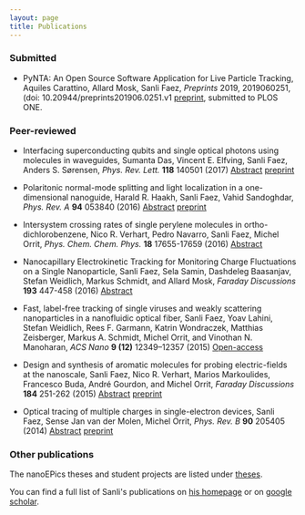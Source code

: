 ```yaml
---
layout: page
title: Publications
---
```


### Submitted

* PyNTA: An Open Source Software Application for Live Particle Tracking,
Aquiles Carattino, Allard Mosk, Sanli Faez, _Preprints_ 2019, 2019060251, (doi: 10.20944/preprints201906.0251.v1 [preprint](https://www.preprints.org/manuscript/201906.0251/v1), submitted to PLOS ONE.

### Peer-reviewed

* Interfacing superconducting qubits and single optical photons using molecules in waveguides,
Sumanta Das, Vincent E. Elfving, Sanli Faez, Anders S. Sørensen, _Phys. Rev. Lett._ __118__ 140501 \(2017\) [Abstract](https://journals.aps.org/prl/abstract/10.1103/PhysRevLett.118.140501) [preprint](https://arxiv.org/abs/1607.06271)

* Polaritonic normal-mode splitting and light localization in a one-dimensional nanoguide,
Harald R. Haakh, Sanli Faez, Vahid Sandoghdar,  _Phys. Rev. A_ __94__ 053840 \(2016\) [Abstract](http://journals.aps.org/pra/abstract/10.1103/PhysRevA.94.053840) [preprint](http://arxiv.org/abs/1510.07979)

* Intersystem crossing rates of single perylene molecules in ortho-dichlorobenzene,
Nico R. Verhart,  Pedro Navarro,  Sanli Faez,  Michel Orrit, _Phys. Chem. Chem. Phys._ __18__ 17655-17659 \(2016\) [Abstract](http://pubs.rsc.org/en/content/articlelanding/2016/cp/c6cp02678h#!divAbstract)

* Nanocapillary Electrokinetic Tracking for Monitoring Charge Fluctuations on a Single Nanoparticle,
Sanli Faez, Sela Samin, Dashdeleg Baasanjav, Stefan Weidlich, Markus Schmidt, and Allard Mosk, _Faraday Discussions_ __193__ 447-458 \(2016\) [Abstract](http://pubs.rsc.org/en/Content/ArticleLanding/2016/FD/C6FD00097E#!divAbstract)

* Fast, label-free tracking of single viruses and weakly scattering nanoparticles in a nanofluidic optical fiber, 
Sanli Faez, Yoav Lahini, Stefan Weidlich, Rees F. Garmann, Katrin Wondraczek, Matthias Zeisberger, Markus A. Schmidt, Michel Orrit, and Vinothan N. Manoharan, _ACS Nano_ __9 (12)__ 12349–12357 \(2015\) [Open-access](http://pubs.acs.org/doi/abs/10.1021/acsnano.5b05646)

* Design and synthesis of aromatic molecules for probing electric-fields at the nanoscale,
Sanli Faez, Nico R. Verhart, Marios Markoulides, Francesco Buda, André Gourdon, and Michel Orrit, _Faraday Discussions_ __184__ 251-262 \(2015\) [Abstract](http://pubs.rsc.org/en/content/articlelanding/2015/fd/c5fd00065c#!divAbstract) [preprint](http://arxiv.org/abs/1511.08597)

* Optical tracing of multiple charges in single-electron devices,
Sanli Faez, Sense Jan van der Molen, Michel Orrit, _Phys. Rev. B_ __90__ 205405 \(2014\) [Abstract](http://journals.aps.org/prb/abstract/10.1103/PhysRevB.90.205405) [preprint](http://arxiv.org/abs/1408.6977)

### Other publications
The nanoEPics theses and student projects are listed under [theses](./theses.md).

You can find a full list of Sanli's publications on [his homepage](http://sanlifaez.github.io/) or on [google scholar](link).